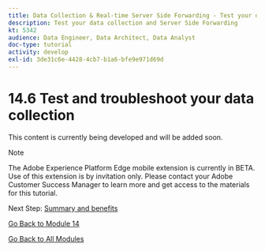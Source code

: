 ```yaml
---
title: Data Collection & Real-time Server Side Forwarding - Test your data collection and Server Side Forwarding
description: Test your data collection and Server Side Forwarding
kt: 5342
audience: Data Engineer, Data Architect, Data Analyst
doc-type: tutorial
activity: develop
exl-id: 3de31c6e-4428-4cb7-b1a6-bfe9e971d69d
---
```

# 14.6 Test and troubleshoot your data collection

This content is currently being developed and will be added soon.

>[!NOTE]
>
>The Adobe Experience Platform Edge mobile extension is currently in BETA. Use of this extension is by invitation only. Please contact your Adobe Customer Success Manager to learn more and get access to the materials for this tutorial.

Next Step: [Summary and benefits](./summary.md)

[Go Back to Module 14](./aep-data-collection-ssf.md)

[Go Back to All Modules](./../../overview.md)
